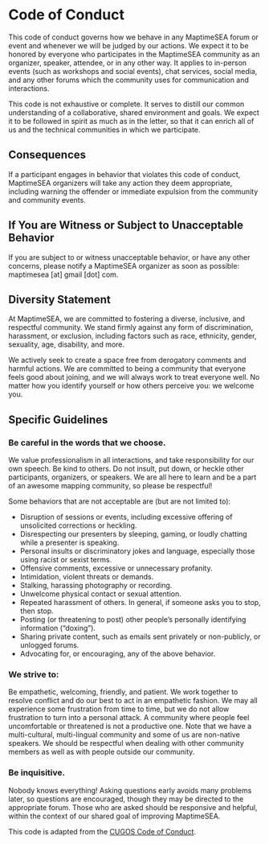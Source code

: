 # Code of Conduct

This code of conduct governs how we behave in any MaptimeSEA forum or event and whenever we will be judged by our actions. We expect it to be honored by everyone who participates in the MaptimeSEA community as an organizer, speaker, attendee, or in any other way. It applies to in-person events (such as workshops and social events), chat services, social media, and any other forums which the community uses for communication and interactions.

This code is not exhaustive or complete. It serves to distill our common understanding of a collaborative, shared environment and goals. We expect it to be followed in spirit as much as in the letter, so that it can enrich all of us and the technical communities in which we participate.

## Consequences

If a participant engages in behavior that violates this code of conduct, MaptimeSEA organizers will take any action they deem appropriate, including warning the offender or immediate expulsion from the community and community events.

## If You are Witness or Subject to Unacceptable Behavior

If you are subject to or witness unacceptable behavior, or have any other concerns, please notify a MaptimeSEA organizer as soon as possible: maptimesea [at] gmail [dot] com.

## Diversity Statement

At MaptimeSEA, we are committed to fostering a diverse, inclusive, and respectful community. We stand firmly against any form of discrimination, harassment, or exclusion, including factors such as race, ethnicity, gender, sexuality, age, disability, and more.

We actively seek to create a space free from derogatory comments and harmful actions. We are committed to being a community that everyone feels good about joining, and we will always work to treat everyone well. No matter how you identify yourself or how others perceive you: we welcome you. 

## Specific Guidelines

### Be careful in the words that we choose.

We value professionalism in all interactions, and take responsibility for our own speech. Be kind to others. Do not insult, put down, or heckle other participants, organizers, or speakers. We are all here to learn and be a part of an awesome mapping community, so please be respectful!

Some behaviors that are not acceptable are (but are not limited to):

- Disruption of sessions or events, including excessive offering of unsolicited corrections or heckling.
- Disrespecting our presenters by sleeping, gaming, or loudly chatting while a presenter is speaking.
- Personal insults or discriminatory jokes and language, especially those using racist or sexist terms.
- Offensive comments, excessive or unnecessary profanity.
- Intimidation, violent threats or demands.
- Stalking, harassing photography or recording.
- Unwelcome physical contact or sexual attention.
- Repeated harassment of others. In general, if someone asks you to stop, then stop.
- Posting (or threatening to post) other people’s personally identifying information (“doxing”).
- Sharing private content, such as emails sent privately or non-publicly, or unlogged forums.
- Advocating for, or encouraging, any of the above behavior.

### We strive to:

Be empathetic, welcoming, friendly, and patient.
We work together to resolve conflict and do our best to act in an empathetic fashion. We may all experience some frustration from time to time, but we do not allow frustration to turn into a personal attack. A community where people feel uncomfortable or threatened is not a productive one. Note that we have a multi-cultural, multi-lingual community and some of us are non-native speakers. We should be respectful when dealing with other community members as well as with people outside our community.

### Be inquisitive.

Nobody knows everything! Asking questions early avoids many problems later, so questions are encouraged, though they may be directed to the appropriate forum. Those who are asked should be responsive and helpful, within the context of our shared goal of improving MaptimeSEA.

This code is adapted from the [CUGOS Code of Conduct](https://cugos.org/code-of-conduct/).